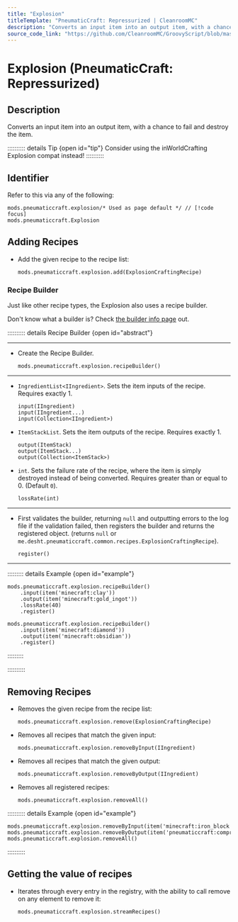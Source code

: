 ```yaml
---
title: "Explosion"
titleTemplate: "PneumaticCraft: Repressurized | CleanroomMC"
description: "Converts an input item into an output item, with a chance to fail and destroy the item."
source_code_link: "https://github.com/CleanroomMC/GroovyScript/blob/master/src/main/java/com/cleanroommc/groovyscript/compat/mods/pneumaticcraft/Explosion.java"
---
```


# Explosion (PneumaticCraft: Repressurized)

## Description

Converts an input item into an output item, with a chance to fail and destroy the item.

:::::::::: details Tip {open id="tip"}
Consider using the inWorldCrafting Explosion compat instead!
::::::::::

## Identifier

Refer to this via any of the following:

```groovy:no-line-numbers {1}
mods.pneumaticcraft.explosion/* Used as page default */ // [!code focus]
mods.pneumaticcraft.Explosion
```


## Adding Recipes

- Add the given recipe to the recipe list:

    ```groovy:no-line-numbers
    mods.pneumaticcraft.explosion.add(ExplosionCraftingRecipe)
    ```


### Recipe Builder

Just like other recipe types, the Explosion also uses a recipe builder.

Don't know what a builder is? Check [the builder info page](../../getting_started/builder.md) out.

:::::::::: details Recipe Builder {open id="abstract"}

---

- Create the Recipe Builder.

    ```groovy:no-line-numbers
    mods.pneumaticcraft.explosion.recipeBuilder()
    ```

---

- `IngredientList<IIngredient>`. Sets the item inputs of the recipe. Requires exactly 1.

    ```groovy:no-line-numbers
    input(IIngredient)
    input(IIngredient...)
    input(Collection<IIngredient>)
    ```

- `ItemStackList`. Sets the item outputs of the recipe. Requires exactly 1.

    ```groovy:no-line-numbers
    output(ItemStack)
    output(ItemStack...)
    output(Collection<ItemStack>)
    ```

- `int`. Sets the failure rate of the recipe, where the item is simply destroyed instead of being converted. Requires greater than or equal to 0. (Default `0`).

    ```groovy:no-line-numbers
    lossRate(int)
    ```

---

- First validates the builder, returning `null` and outputting errors to the log file if the validation failed, then registers the builder and returns the registered object. (returns `null` or `me.desht.pneumaticcraft.common.recipes.ExplosionCraftingRecipe`).

    ```groovy:no-line-numbers
    register()
    ```

---

::::::::: details Example {open id="example"}
```groovy:no-line-numbers
mods.pneumaticcraft.explosion.recipeBuilder()
    .input(item('minecraft:clay'))
    .output(item('minecraft:gold_ingot'))
    .lossRate(40)
    .register()

mods.pneumaticcraft.explosion.recipeBuilder()
    .input(item('minecraft:diamond'))
    .output(item('minecraft:obsidian'))
    .register()
```

:::::::::

::::::::::

## Removing Recipes

- Removes the given recipe from the recipe list:

    ```groovy:no-line-numbers
    mods.pneumaticcraft.explosion.remove(ExplosionCraftingRecipe)
    ```

- Removes all recipes that match the given input:

    ```groovy:no-line-numbers
    mods.pneumaticcraft.explosion.removeByInput(IIngredient)
    ```

- Removes all recipes that match the given output:

    ```groovy:no-line-numbers
    mods.pneumaticcraft.explosion.removeByOutput(IIngredient)
    ```

- Removes all registered recipes:

    ```groovy:no-line-numbers
    mods.pneumaticcraft.explosion.removeAll()
    ```

:::::::::: details Example {open id="example"}
```groovy:no-line-numbers
mods.pneumaticcraft.explosion.removeByInput(item('minecraft:iron_block'))
mods.pneumaticcraft.explosion.removeByOutput(item('pneumaticcraft:compressed_iron_block'))
mods.pneumaticcraft.explosion.removeAll()
```

::::::::::

## Getting the value of recipes

- Iterates through every entry in the registry, with the ability to call remove on any element to remove it:

    ```groovy:no-line-numbers
    mods.pneumaticcraft.explosion.streamRecipes()
    ```
